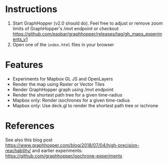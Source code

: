# Instructions

1) Start GraphHopper (v2.0 should do). Feel free to adjust or remove zoom limits of GraphHopper's /mvt endpoint or checkout https://github.com/easbar/graphhopper/releases/tag/gh_maps_experiments_v1
2) Open one of the `index.html` files in your browser

# Features

* Experiments for Mapbox GL JS and OpenLayers
* Render the map using Raster or Vector Tiles
* Render GraphHopper graph using /mvt endpoint
* Render the shortest path tree for a given time-radius
* Mapbox only: Render isochrones for a given time-radius
* Mapbox only: Use deck.gl to render the shortest path tree or ischrone

# References

See also this blog post https://www.graphhopper.com/blog/2018/07/04/high-precision-reachability/ and earlier experiments: https://github.com/graphhopper/isochrone-experiments


